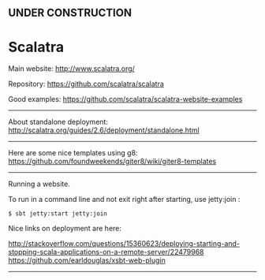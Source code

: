 

## UNDER CONSTRUCTION

# Scalatra


Main website: http://www.scalatra.org/

Repository: https://github.com/scalatra/scalatra

Good examples: https://github.com/scalatra/scalatra-website-examples

---

About standalone deployment:
http://scalatra.org/guides/2.6/deployment/standalone.html

---

Here are some nice templates using g8:
https://github.com/foundweekends/giter8/wiki/giter8-templates

---

Running a website.

To run in a command line and not exit right after starting, use jetty:join :

    $ sbt jetty:start jetty:join

Nice links on deployment are here:

http://stackoverflow.com/questions/15360623/deploying-starting-and-stopping-scala-applications-on-a-remote-server/22479968
https://github.com/earldouglas/xsbt-web-plugin

---

